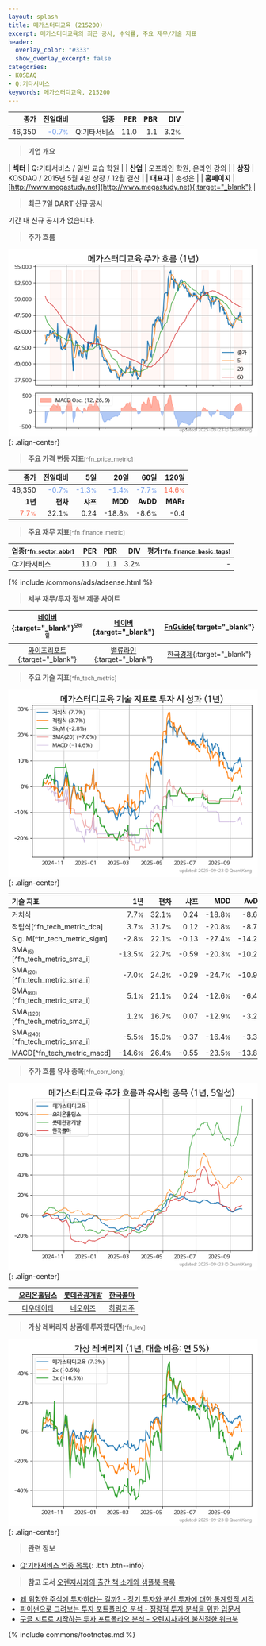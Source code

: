 ```yaml
---
layout: splash
title: 메가스터디교육 (215200)
excerpt: 메가스터디교육의 최근 공시, 수익률, 주요 재무/기술 지표
header:
  overlay_color: "#333"
  show_overlay_excerpt: false
categories:
- KOSDAQ
- Q:기타서비스
keywords: 메가스터디교육, 215200
---
```


| **종가** | **전일대비** | **업종** | **PER** | **PBR** | **DIV** |
| -------: | -----------: | -------: | ------: | ------: | ------: |
| 46,350 | <span style="color: cornflowerblue">-0.7<small>%</small></span> | Q:기타서비스 | 11.0 | 1.1 | 3.2<small>%</small> |

<!-- more -->


> **기업 개요**<a id="company"></a>

| <span style="white-space:nowrap;">**섹터**</span> | Q:기타서비스 / 일반 교습 학원 |
| <span style="white-space:nowrap;">**산업**</span> | 오프라인 학원, 온라인 강의 |
| <span style="white-space:nowrap;">**상장**</span> | KOSDAQ / 2015년 5월 4일 상장 / 12월 결산 |
| <span style="white-space:nowrap;">**대표자**</span> | 손성은 |
| <span style="white-space:nowrap;">**홈페이지**</span> | [http://www.megastudy.net](http://www.megastudy.net){:target="_blank"} |


> **최근 7일 DART 신규 공시**<a id="dart"></a>

기간 내 신규 공시가 없습니다.


> **주가 흐름**<a id="price"></a>

![215200](/stock/images/215200.png){: .align-center}


> **주요 가격 변동 지표**<small>[^fn_price_metric]</small>

| **종가** | **전일대비** | **5일** | **20일** | **60일** | **120일** |
| -------: | -----------: | ------: | -------: | -------: | --------: |
| 46,350 | <span style="color: cornflowerblue">-0.7<small>%</small></span> | <span style="color: cornflowerblue">-1.3<small>%</small></span> | <span style="color: cornflowerblue">-1.4<small>%</small></span> | <span style="color: cornflowerblue">-7.7<small>%</small></span> | <span style="color: tomato">14.6<small>%</small></span> |
| **1년** | **편차** | **샤프** | **MDD** | **AvDD** | **MARr** |
| <span style="color: tomato">7.7<small>%</small></span> | 32.1<small>%</small> | 0.24 | -18.8<small>%</small> | -8.6<small>%</small> | -0.4 |


> **주요 재무 지표**<small>[^fn_finance_metric]</small>

| **업종**<small>[^fn_sector_abbr]</small> | **PER** | **PBR** | **DIV** | **평가**<small>[^fn_finance_basic_tags]</small> |
| :--------------------------------------- | ------: | ------: | ------: | ----------------------------------------------: |
| Q:기타서비스 | 11.0 | 1.1 | 3.2<small>%</small> | - |



{% include /commons/ads/adsense.html %}

> **세부 재무/투자 정보 제공 사이트**

| [네이버](https://m.stock.naver.com/domestic/stock/215200/finance/summary){:target="_blank"}<sup><small>모바일</small></sup> | [네이버](https://finance.naver.com/item/coinfo.naver?code=215200){:target="_blank"} | [FnGuide](https://comp.fnguide.com/SVO2/ASP/SVD_Invest.asp?gicode=A215200&MenuYn=Y){:target="_blank"} |
| :---: | :---: | :---: |
| [와이즈리포트](https://comp.wisereport.co.kr/company/c1040001.aspx?cmp_cd=215200){:target="_blank"} | [밸류라인](https://www.valueline.co.kr/finance/summary/215200){:target="_blank"} | [한국경제](https://markets.hankyung.com/stock/215200/financial-summary){:target="_blank"} |


> **주요 기술 지표**<small>[^fn_tech_metric]</small>


![215200](/stock/images/215200_tech.png){: .align-center}

| **기술 지표** | **1년** | **편차** | **샤프** | **MDD** | **AvDD** |
| :------------ | ------: | -----------: | -------: | ------: | -------: |
| 거치식 | 7.7<small>%</small> | 32.1<small>%</small> | 0.24 | -18.8<small>%</small> | -8.6<small>%</small> |
| 적립식[^fn_tech_metric_dca] | 3.7<small>%</small> | 31.7<small>%</small> | 0.12 | -20.8<small>%</small> | -8.7<small>%</small> |
| Sig. M[^fn_tech_metric_sigm] | -2.8<small>%</small> | 22.1<small>%</small> | -0.13 | -27.4<small>%</small> | -14.2<small>%</small> |
| SMA<small><sub>(5)</sub></small>[^fn_tech_metric_sma_i] | -13.5<small>%</small> | 22.7<small>%</small> | -0.59 | -20.3<small>%</small> | -10.2<small>%</small> |
| SMA<small><sub>(20)</sub></small>[^fn_tech_metric_sma_i] | -7.0<small>%</small> | 24.2<small>%</small> | -0.29 | -24.7<small>%</small> | -10.9<small>%</small> |
| SMA<small><sub>(60)</sub></small>[^fn_tech_metric_sma_i] | 5.1<small>%</small> | 21.1<small>%</small> | 0.24 | -12.6<small>%</small> | -6.4<small>%</small> |
| SMA<small><sub>(120)</sub></small>[^fn_tech_metric_sma_i] | 1.2<small>%</small> | 16.7<small>%</small> | 0.07 | -12.9<small>%</small> | -3.2<small>%</small> |
| SMA<small><sub>(240)</sub></small>[^fn_tech_metric_sma_i] | -5.5<small>%</small> | 15.0<small>%</small> | -0.37 | -16.4<small>%</small> | -3.3<small>%</small> |
| MACD[^fn_tech_metric_macd] | -14.6<small>%</small> | 26.4<small>%</small> | -0.55 | -23.5<small>%</small> | -13.8<small>%</small> |


> **주가 흐름 유사 종목**<a id="corr"></a><small>[^fn_corr_long]</small>

![215200](/stock/images/215200_corr.png){: .align-center}

|       | [오리온홀딩스](/001800/) | [롯데관광개발](/032350/) | [한국콜마](/161890/) |
| :---: | :------------------------------------: | :------------------------------------: | :------------------------------------: |
|       | [다우데이타](/032190/) | [네오위즈](/095660/) | [하림지주](/003380/) |


> **가상 레버리지 상품에 투자했다면**<a id="2x"></a><small>[^fn_lev]</small>

![215200](/stock/images/215200_2x.png){: .align-center}


> **관련 정보**

- [Q:기타서비스 업종 목록](/stats/sector/kosdaq_업종_기타서비스_종목/){: .btn .btn--info}

> **참고 도서** [오렌지사과의 출간 책 소개와 샘플북 목록](https://kongdori.tistory.com/691)

- [왜 위험한 주식에 투자하라는 걸까? - 장기 투자와 분산 투자에 대한 통계학적 시각](https://kongdori.tistory.com/421)
- [파이썬으로 그려보는 투자 포트폴리오 분석  - 정량적 투자 분석을 위한 입문서](https://kongdori.tistory.com/643)
- [구글 시트로 시작하는 투자 포트폴리오 분석 - 오렌지사과의 불친절한 워크북](https://kongdori.tistory.com/449)


{% include commons/footnotes.md %}
